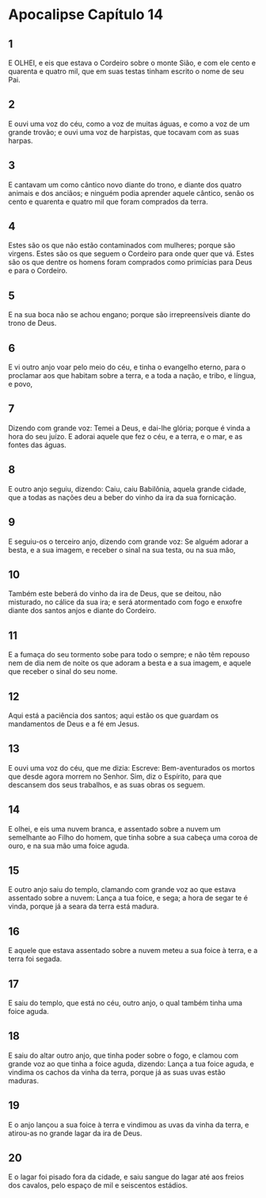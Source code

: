 # Apocalipse Capítulo 14

## 1
E OLHEI, e eis que estava o Cordeiro sobre o monte Sião, e com ele cento e quarenta e quatro mil, que em suas testas tinham escrito o nome de seu Pai.

## 2
E ouvi uma voz do céu, como a voz de muitas águas, e como a voz de um grande trovão; e ouvi uma voz de harpistas, que tocavam com as suas harpas.

## 3
E cantavam um como cântico novo diante do trono, e diante dos quatro animais e dos anciãos; e ninguém podia aprender aquele cântico, senão os cento e quarenta e quatro mil que foram comprados da terra.

## 4
Estes são os que não estão contaminados com mulheres; porque são virgens. Estes são os que seguem o Cordeiro para onde quer que vá. Estes são os que dentre os homens foram comprados como primícias para Deus e para o Cordeiro.

## 5
E na sua boca não se achou engano; porque são irrepreensíveis diante do trono de Deus.

## 6
E vi outro anjo voar pelo meio do céu, e tinha o evangelho eterno, para o proclamar aos que habitam sobre a terra, e a toda a nação, e tribo, e língua, e povo,

## 7
Dizendo com grande voz: Temei a Deus, e dai-lhe glória; porque é vinda a hora do seu juízo. E adorai aquele que fez o céu, e a terra, e o mar, e as fontes das águas.

## 8
E outro anjo seguiu, dizendo: Caiu, caiu Babilônia, aquela grande cidade, que a todas as nações deu a beber do vinho da ira da sua fornicação.

## 9
E seguiu-os o terceiro anjo, dizendo com grande voz: Se alguém adorar a besta, e a sua imagem, e receber o sinal na sua testa, ou na sua mão,

## 10
Também este beberá do vinho da ira de Deus, que se deitou, não misturado, no cálice da sua ira; e será atormentado com fogo e enxofre diante dos santos anjos e diante do Cordeiro.

## 11
E a fumaça do seu tormento sobe para todo o sempre; e não têm repouso nem de dia nem de noite os que adoram a besta e a sua imagem, e aquele que receber o sinal do seu nome.

## 12
Aqui está a paciência dos santos; aqui estão os que guardam os mandamentos de Deus e a fé em Jesus.

## 13
E ouvi uma voz do céu, que me dizia: Escreve: Bem-aventurados os mortos que desde agora morrem no Senhor. Sim, diz o Espírito, para que descansem dos seus trabalhos, e as suas obras os seguem.

## 14
E olhei, e eis uma nuvem branca, e assentado sobre a nuvem um semelhante ao Filho do homem, que tinha sobre a sua cabeça uma coroa de ouro, e na sua mão uma foice aguda.

## 15
E outro anjo saiu do templo, clamando com grande voz ao que estava assentado sobre a nuvem: Lança a tua foice, e sega; a hora de segar te é vinda, porque já a seara da terra está madura.

## 16
E aquele que estava assentado sobre a nuvem meteu a sua foice à terra, e a terra foi segada.

## 17
E saiu do templo, que está no céu, outro anjo, o qual também tinha uma foice aguda.

## 18
E saiu do altar outro anjo, que tinha poder sobre o fogo, e clamou com grande voz ao que tinha a foice aguda, dizendo: Lança a tua foice aguda, e vindima os cachos da vinha da terra, porque já as suas uvas estão maduras.

## 19
E o anjo lançou a sua foice à terra e vindimou as uvas da vinha da terra, e atirou-as no grande lagar da ira de Deus.

## 20
E o lagar foi pisado fora da cidade, e saiu sangue do lagar até aos freios dos cavalos, pelo espaço de mil e seiscentos estádios.

